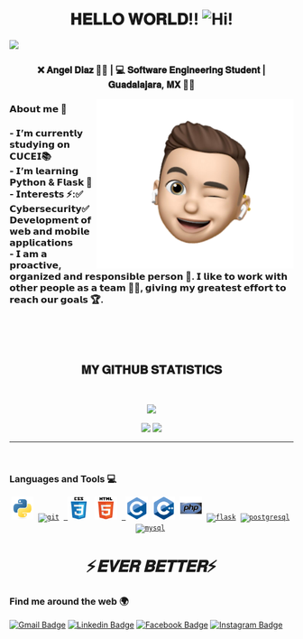 <div align="center">
  <h1>
    𝐇𝐄𝐋𝐋𝐎 𝐖𝐎𝐑𝐋𝐃!<a href="hhttps://github.com/anngeldiaz24"></a>!
    <img alt="Hi!" src="https://raw.githubusercontent.com/SmithyVL/SmithyVL/master/assets/hand.gif" width="25px">
  </h1>
</div>
<img src="https://user-images.githubusercontent.com/73097560/115834477-dbab4500-a447-11eb-908a-139a6edaec5c.gif">

<div align="center">
<h3> ❌ 𝐀𝐧𝐠𝐞𝐥 𝐃𝐢𝐚𝐳​ 👨‍💻​ | 💻 𝐒𝐨𝐟𝐭𝐰𝐚𝐫𝐞 𝐄𝐧𝐠𝐢𝐧𝐞𝐞𝐫𝐢𝐧𝐠 𝐒𝐭𝐮𝐝𝐞𝐧𝐭 | 𝐆𝐮𝐚𝐝𝐚𝐥𝐚𝐣𝐚𝐫𝐚, 𝐌𝐗 🌮❌​</h3>
</div>

<img align="right" height="300px" width="350px" alt="GIF" src="https://github.com/anngeldiaz24/anngeldiaz24/blob/main/angel.png" />

### 𝗔𝗯𝗼𝘂𝘁 𝗺𝗲 💪
<h3>
- 𝗜’𝗺 𝗰𝘂𝗿𝗿𝗲𝗻𝘁𝗹𝘆 𝘀𝘁𝘂𝗱𝘆𝗶𝗻𝗴 𝗼𝗻 𝗖𝗨𝗖𝗘𝗜📚<br/>
- 𝗜’𝗺 𝗹𝗲𝗮𝗿𝗻𝗶𝗻𝗴 𝗣𝘆𝘁𝗵𝗼𝗻 & 𝗙𝗹𝗮𝘀𝗸 🌱<br/>
- 𝗜𝗻𝘁𝗲𝗿𝗲𝘀𝘁𝘀 ⚡:✅ 𝗖𝘆𝗯𝗲𝗿𝘀𝗲𝗰𝘂𝗿𝗶𝘁𝘆✅ 𝗗𝗲𝘃𝗲𝗹𝗼𝗽𝗺𝗲𝗻𝘁 𝗼𝗳 𝘄𝗲𝗯 𝗮𝗻𝗱 𝗺𝗼𝗯𝗶𝗹𝗲 𝗮𝗽𝗽𝗹𝗶𝗰𝗮𝘁𝗶𝗼𝗻𝘀<br/>
- 𝗜 𝗮𝗺 𝗮 𝗽𝗿𝗼𝗮𝗰𝘁𝗶𝘃𝗲, 𝗼𝗿𝗴𝗮𝗻𝗶𝘇𝗲𝗱 𝗮𝗻𝗱 𝗿𝗲𝘀𝗽𝗼𝗻𝘀𝗶𝗯𝗹𝗲 𝗽𝗲𝗿𝘀𝗼𝗻 🏃. 𝗜 𝗹𝗶𝗸𝗲 𝘁𝗼 𝘄𝗼𝗿𝗸 𝘄𝗶𝘁𝗵 𝗼𝘁𝗵𝗲𝗿 𝗽𝗲𝗼𝗽𝗹𝗲 𝗮𝘀 𝗮 𝘁𝗲𝗮𝗺 🙋‍♂️, 𝗴𝗶𝘃𝗶𝗻𝗴 𝗺𝘆 𝗴𝗿𝗲𝗮𝘁𝗲𝘀𝘁 𝗲𝗳𝗳𝗼𝗿𝘁 𝘁𝗼 𝗿𝗲𝗮𝗰𝗵 𝗼𝘂𝗿 𝗴𝗼𝗮𝗹𝘀 🏆.<br/>
</h3>
<br/>
<br/>
<br/>
<h2 align='center'><b>𝐌𝐘 𝐆𝐈𝐓𝐇𝐔𝐁 𝐒𝐓𝐀𝐓𝐈𝐒𝐓𝐈𝐂𝐒</b></h2>
<br/>

<p align="center">
    <img src="https://github-readme-streak-stats.herokuapp.com?user=anngeldiaz24&theme=highcontrast&ring=407BFF&fire=407BFF&currStreakLabel=FFFFFF&sideLabels=407BFF&border=FFFFFF" />
</p>
<p align="center">
    <img height="137px" src="https://github-readme-stats.vercel.app/api?username=anngeldiaz24&hide_title=true&theme=highcontrast&icon_color=407BFF&show_icons=1&border=FFFFFF&title_color=407BFF" />
    <img height="137px" src="https://github-readme-stats.vercel.app/api/top-langs/?username=anngeldiaz24&hide=makefile&hide_title=true&layout=compact&langs_count=6&theme=highcontrast" />
</p>

<hr/>
<br/>

### Languages and Tools 💻
<p align="center"> 
<code><a href="https://www.python.org" target="_blank"><img src="https://raw.githubusercontent.com/devicons/devicon/master/icons/python/python-original.svg" alt="python" width="40" height="40"/></a></code>&nbsp;
<code><a href="https://git-scm.com/" target="_blank"><img src="https://www.vectorlogo.zone/logos/git-scm/git-scm-icon.svg" alt="git" width="40" height="40"/></a></code>&nbsp;
<code><a href="https://www.w3schools.com/css/" target="_blank"> <img src="https://raw.githubusercontent.com/devicons/devicon/master/icons/css3/css3-original-wordmark.svg" alt="css3" width="40" height="40"/></a></code>&nbsp;
<code><a href="https://www.w3schools.com/html/default.asp" target="_blank"><img src="https://raw.githubusercontent.com/devicons/devicon/master/icons/html5/html5-original-wordmark.svg" alt="html5" width="40" height="40"/></a></code>&nbsp;
<code><a href="https://www.cprogramming.com/" target="_blank"> <img src="https://raw.githubusercontent.com/devicons/devicon/master/icons/c/c-original.svg" alt="c" width="40" height="40"/></a></code>&nbsp;
<code><a href="https://cplusplus.com" target="_blank"><img src="https://raw.githubusercontent.com/devicons/devicon/master/icons/cplusplus/cplusplus-original.svg" alt="c++" width="40" height="40"/></a></code>&nbsp;
<code><a href="https://www.php.net" target="_blank"><img src="https://raw.githubusercontent.com/devicons/devicon/master/icons/php/php-original.svg" alt="php" width="40" height="40"/></a></code>&nbsp;
<code><a href="https://flask.palletsprojects.com/en/2.1.x/quickstart" target="_blank"><img src="https://www.probytes.net/wp-content/uploads/2018/10/flask-logo-png-transparent-797x1024.png" alt="flask" width="40" height="40"/></a></code>&nbsp;
<code><a href="https://www.postgresql.org" target="_blank"><img src="https://upload.wikimedia.org/wikipedia/commons/thumb/2/29/Postgresql_elephant.svg/1200px-Postgresql_elephant.svg.png" alt="postgresql" width="40" height="40"/></a></code>&nbsp;
<code><a href="https://www.mysql.com/products/workbench/" target="_blank"><img src="https://www.logo.wine/a/logo/MySQL/MySQL-Logo.wine.svg" alt="mysql" width="40" height="40"/></a></code>&nbsp;
</code>
</p>

<h1 align='center'>⚡️<i>𝐄𝐕𝐄𝐑 𝐁𝐄𝐓𝐓𝐄𝐑</i>⚡️</h1>

### Find me around the web 🌍

[![Gmail Badge](https://img.shields.io/badge/-angel.diaz012402@gmail.com-c14438?style=flat-square&logo=Gmail&logoColor=white&link=mailto:angel.diaz012402@gmail.com)](mailto:angel.diaz012402@gmail.com)
[![Linkedin Badge](https://img.shields.io/badge/-LinkedIn-0e76a8?style=flat-square&logo=Linkedin&logoColor=white)](https://www.linkedin.com/in/angel-diaz-2b239b217/)
[![Facebook Badge](https://img.shields.io/badge/-Facebook-3b5998?style=flat-square&logo=Facebook&logoColor=white)](https://www.facebook.com/diaz.angel.242002/)
[![Instagram Badge](https://img.shields.io/badge/-Instagram-e4405f?style=flat-square&logo=Instagram&logoColor=white)](https://www.instagram.com/iamangel_diaz/)

</p>